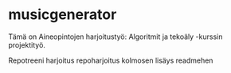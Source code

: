 # musicgenerator
Tämä on Aineopintojen harjoitustyö: Algoritmit ja tekoäly -kurssin projektityö.

Repotreeni harjoitus repoharjoitus kolmosen lisäys readmehen


